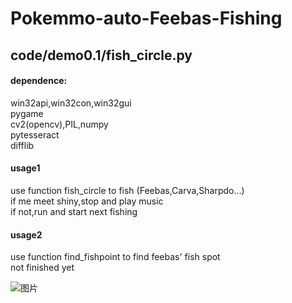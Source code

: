 # Pokemmo-auto-Feebas-Fishing

## code/demo0.1/fish_circle.py
#### dependence:
win32api,win32con,win32gui<br />
pygame<br />
cv2(opencv),PIL,numpy<br />
pytesseract<br />
difflib<br />

#### usage1
use function fish_circle to fish (Feebas,Carva,Sharpdo...)<br />
if me meet shiny,stop and play music<br />
if not,run and start next fishing<br />

#### usage2
use function find_fishpoint to find feebas' fish spot<br />
not finished yet


![图片](https://user-images.githubusercontent.com/26008298/137588401-f00a4105-f000-4835-92b6-b5173d323208.png)
